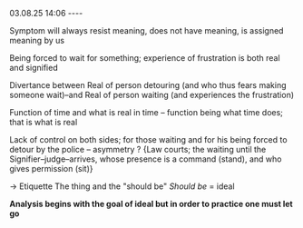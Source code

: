 03.08.25
14:06 ----

Symptom will always resist meaning, does not have meaning, is assigned meaning by us 

Being forced to wait for something; experience of frustration is both real and signified 

Divertance between Real of person detouring (and who thus fears making someone wait)–and Real of person waiting (and experiences the frustration)

Function of time and what is real in time – function being what time does; that is what is real 

Lack of control on both sides; for those waiting and for his being forced to detour by the police – asymmetry ?
{Law courts; the waiting until the Signifier–judge–arrives, whose presence is a command (stand), and who gives permission (sit)}

→ Etiquette
The thing and the "should be"
*Should be* = ideal 

**Analysis begins with the goal of ideal but in order to practice one must let go**

